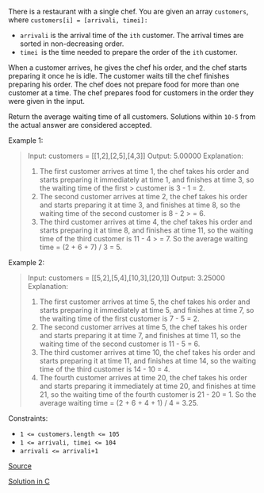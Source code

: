 There is a restaurant with a single chef. You are given an array `customers`, where `customers[i] = [arrivali, timei]:`

- `arrivali` is the arrival time of the `ith` customer. The arrival times are sorted in non-decreasing order.
- `timei `is the time needed to prepare the order of the `ith` customer.


When a customer arrives, he gives the chef his order, and the chef starts preparing it once he is idle. The customer waits till the chef finishes preparing his order. The chef does not prepare food for more than one customer at a time. The chef prepares food for customers in the order they were given in the input.

Return the average waiting time of all customers. Solutions within `10-5` from the actual answer are considered accepted.

 

Example 1:

> Input: customers = [[1,2],[2,5],[4,3]]
> Output: 5.00000
> Explanation:
> 1) The first customer arrives at time 1, the chef takes his order and starts preparing it immediately at time 1, and finishes at time 3, so the waiting time of the first > customer is 3 - 1 = 2.
> 2) The second customer arrives at time 2, the chef takes his order and starts preparing it at time 3, and finishes at time 8, so the waiting time of the second customer is 8 - 2 > = 6.
> 3) The third customer arrives at time 4, the chef takes his order and starts preparing it at time 8, and finishes at time 11, so the waiting time of the third customer is 11 - 4 > = 7.
> So the average waiting time = (2 + 6 + 7) / 3 = 5.

Example 2:

> Input: customers = [[5,2],[5,4],[10,3],[20,1]]
> Output: 3.25000
> Explanation:
> 1) The first customer arrives at time 5, the chef takes his order and starts preparing it immediately at time 5, and finishes at time 7, so the waiting time of the first customer is 7 - 5 = 2.
> 2) The second customer arrives at time 5, the chef takes his order and starts preparing it at time 7, and finishes at time 11, so the waiting time of the second customer is 11 - 5 = 6.
> 3) The third customer arrives at time 10, the chef takes his order and starts preparing it at time 11, and finishes at time 14, so the waiting time of the third customer is 14 - 10 = 4.
> 4) The fourth customer arrives at time 20, the chef takes his order and starts preparing it immediately at time 20, and finishes at time 21, so the waiting time of the fourth customer is 21 - 20 = 1.
> So the average waiting time = (2 + 6 + 4 + 1) / 4 = 3.25.
 

Constraints:

- `1 <= customers.length <= 105`
- `1 <= arrivali, timei <= 104`
- `arrivali <= arrivali+1`



[Source](https://leetcode.com/problems/average-waiting-time/)

[Solution in C](01701.c)